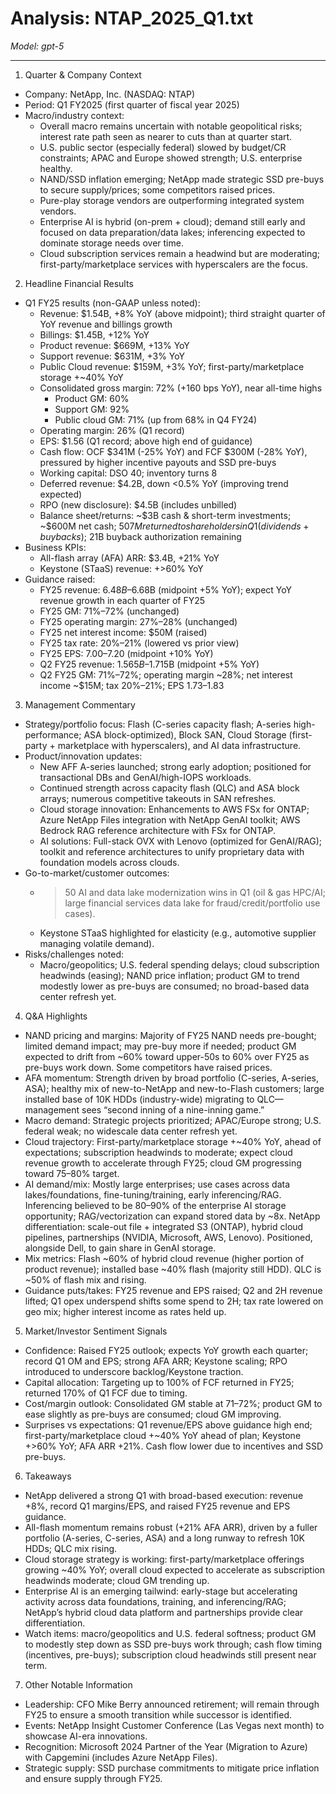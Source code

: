 # Analysis: NTAP_2025_Q1.txt

*Model: gpt-5*

---

1) Quarter & Company Context
- Company: NetApp, Inc. (NASDAQ: NTAP)
- Period: Q1 FY2025 (first quarter of fiscal year 2025)
- Macro/industry context:
  - Overall macro remains uncertain with notable geopolitical risks; interest rate path seen as nearer to cuts than at quarter start.
  - U.S. public sector (especially federal) slowed by budget/CR constraints; APAC and Europe showed strength; U.S. enterprise healthy.
  - NAND/SSD inflation emerging; NetApp made strategic SSD pre-buys to secure supply/prices; some competitors raised prices.
  - Pure-play storage vendors are outperforming integrated system vendors.
  - Enterprise AI is hybrid (on-prem + cloud); demand still early and focused on data preparation/data lakes; inferencing expected to dominate storage needs over time.
  - Cloud subscription services remain a headwind but are moderating; first-party/marketplace services with hyperscalers are the focus.

2) Headline Financial Results
- Q1 FY25 results (non-GAAP unless noted):
  - Revenue: $1.54B, +8% YoY (above midpoint); third straight quarter of YoY revenue and billings growth
  - Billings: $1.45B, +12% YoY
  - Product revenue: $669M, +13% YoY
  - Support revenue: $631M, +3% YoY
  - Public Cloud revenue: $159M, +3% YoY; first-party/marketplace storage +~40% YoY
  - Consolidated gross margin: 72% (+160 bps YoY), near all-time highs
    - Product GM: 60%
    - Support GM: 92%
    - Public cloud GM: 71% (up from 68% in Q4 FY24)
  - Operating margin: 26% (Q1 record)
  - EPS: $1.56 (Q1 record; above high end of guidance)
  - Cash flow: OCF $341M (-25% YoY) and FCF $300M (-28% YoY), pressured by higher incentive payouts and SSD pre-buys
  - Working capital: DSO 40; inventory turns 8
  - Deferred revenue: $4.2B, down <0.5% YoY (improving trend expected)
  - RPO (new disclosure): $4.5B (includes unbilled)
  - Balance sheet/returns: ~$3B cash & short-term investments; ~$600M net cash; $507M returned to shareholders in Q1 (dividends + buybacks); ~2% YoY reduction in diluted share count; ~$1B buyback authorization remaining
- Business KPIs:
  - All-flash array (AFA) ARR: $3.4B, +21% YoY
  - Keystone (STaaS) revenue: +>60% YoY
- Guidance raised:
  - FY25 revenue: $6.48B–$6.68B (midpoint +5% YoY); expect YoY revenue growth in each quarter of FY25
  - FY25 GM: 71%–72% (unchanged)
  - FY25 operating margin: 27%–28% (unchanged)
  - FY25 net interest income: $50M (raised)
  - FY25 tax rate: 20%–21% (lowered vs prior view)
  - FY25 EPS: $7.00–$7.20 (midpoint +10% YoY)
  - Q2 FY25 revenue: $1.565B–$1.715B (midpoint +5% YoY)
  - Q2 FY25 GM: 71%–72%; operating margin ~28%; net interest income ~$15M; tax 20%–21%; EPS $1.73–$1.83

3) Management Commentary
- Strategy/portfolio focus: Flash (C-series capacity flash; A-series high-performance; ASA block-optimized), Block SAN, Cloud Storage (first-party + marketplace with hyperscalers), and AI data infrastructure.
- Product/innovation updates:
  - New AFF A-series launched; strong early adoption; positioned for transactional DBs and GenAI/high-IOPS workloads.
  - Continued strength across capacity flash (QLC) and ASA block arrays; numerous competitive takeouts in SAN refreshes.
  - Cloud storage innovation: Enhancements to AWS FSx for ONTAP; Azure NetApp Files integration with NetApp GenAI toolkit; AWS Bedrock RAG reference architecture with FSx for ONTAP.
  - AI solutions: Full-stack OVX with Lenovo (optimized for GenAI/RAG); toolkit and reference architectures to unify proprietary data with foundation models across clouds.
- Go-to-market/customer outcomes:
  - >50 AI and data lake modernization wins in Q1 (oil & gas HPC/AI; large financial services data lake for fraud/credit/portfolio use cases).
  - Keystone STaaS highlighted for elasticity (e.g., automotive supplier managing volatile demand).
- Risks/challenges noted:
  - Macro/geopolitics; U.S. federal spending delays; cloud subscription headwinds (easing); NAND price inflation; product GM to trend modestly lower as pre-buys are consumed; no broad-based data center refresh yet.

4) Q&A Highlights
- NAND pricing and margins: Majority of FY25 NAND needs pre-bought; limited demand impact; may pre-buy more if needed; product GM expected to drift from ~60% toward upper-50s to 60% over FY25 as pre-buys work down. Some competitors have raised prices.
- AFA momentum: Strength driven by broad portfolio (C-series, A-series, ASA); healthy mix of new-to-NetApp and new-to-Flash customers; large installed base of 10K HDDs (industry-wide) migrating to QLC—management sees “second inning of a nine-inning game.”
- Macro demand: Strategic projects prioritized; APAC/Europe strong; U.S. federal weak; no widescale data center refresh yet.
- Cloud trajectory: First-party/marketplace storage +~40% YoY, ahead of expectations; subscription headwinds to moderate; expect cloud revenue growth to accelerate through FY25; cloud GM progressing toward 75–80% target.
- AI demand/mix: Mostly large enterprises; use cases across data lakes/foundations, fine-tuning/training, early inferencing/RAG. Inferencing believed to be 80–90% of the enterprise AI storage opportunity; RAG/vectorization can expand stored data by ~8x. NetApp differentiation: scale-out file + integrated S3 (ONTAP), hybrid cloud pipelines, partnerships (NVIDIA, Microsoft, AWS, Lenovo). Positioned, alongside Dell, to gain share in GenAI storage.
- Mix metrics: Flash ~60% of hybrid cloud revenue (higher portion of product revenue); installed base ~40% flash (majority still HDD). QLC is ~50% of flash mix and rising.
- Guidance puts/takes: FY25 revenue and EPS raised; Q2 and 2H revenue lifted; Q1 opex underspend shifts some spend to 2H; tax rate lowered on geo mix; higher interest income as rates held up.

5) Market/Investor Sentiment Signals
- Confidence: Raised FY25 outlook; expects YoY growth each quarter; record Q1 OM and EPS; strong AFA ARR; Keystone scaling; RPO introduced to underscore backlog/Keystone traction.
- Capital allocation: Targeting up to 100% of FCF returned in FY25; returned 170% of Q1 FCF due to timing.
- Cost/margin outlook: Consolidated GM stable at 71–72%; product GM to ease slightly as pre-buys are consumed; cloud GM improving.
- Surprises vs expectations: Q1 revenue/EPS above guidance high end; first-party/marketplace cloud +~40% YoY ahead of plan; Keystone +>60% YoY; AFA ARR +21%. Cash flow lower due to incentives and SSD pre-buys.

6) Takeaways
- NetApp delivered a strong Q1 with broad-based execution: revenue +8%, record Q1 margins/EPS, and raised FY25 revenue and EPS guidance.
- All-flash momentum remains robust (+21% AFA ARR), driven by a fuller portfolio (A-series, C-series, ASA) and a long runway to refresh 10K HDDs; QLC mix rising.
- Cloud storage strategy is working: first-party/marketplace offerings growing ~40% YoY; overall cloud expected to accelerate as subscription headwinds moderate; cloud GM trending up.
- Enterprise AI is an emerging tailwind: early-stage but accelerating activity across data foundations, training, and inferencing/RAG; NetApp’s hybrid cloud data platform and partnerships provide clear differentiation.
- Watch items: macro/geopolitics and U.S. federal softness; product GM to modestly step down as SSD pre-buys work through; cash flow timing (incentives, pre-buys); subscription cloud headwinds still present near term.

7) Other Notable Information
- Leadership: CFO Mike Berry announced retirement; will remain through FY25 to ensure a smooth transition while successor is identified.
- Events: NetApp Insight Customer Conference (Las Vegas next month) to showcase AI-era innovations.
- Recognition: Microsoft 2024 Partner of the Year (Migration to Azure) with Capgemini (includes Azure NetApp Files).
- Strategic supply: SSD purchase commitments to mitigate price inflation and ensure supply through FY25.
